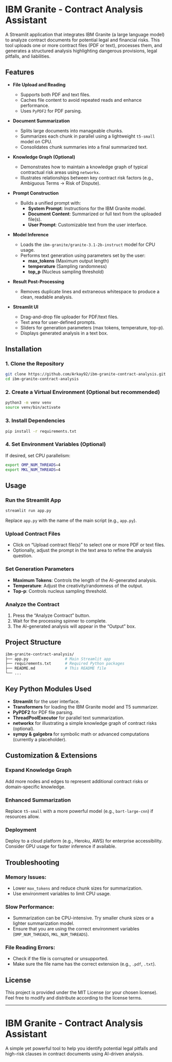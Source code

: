# IBM Granite - Contract Analysis Assistant

A Streamlit application that integrates IBM Granite (a large language model) to analyze contract documents for potential legal and financial risks. This tool uploads one or more contract files (PDF or text), processes them, and generates a structured analysis highlighting dangerous provisions, legal pitfalls, and liabilities.

## Features

- **File Upload and Reading**  
  - Supports both PDF and text files.
  - Caches file content to avoid repeated reads and enhance performance.
  - Uses `PyPDF2` for PDF parsing.

- **Document Summarization**  
  - Splits large documents into manageable chunks.
  - Summarizes each chunk in parallel using a lightweight `t5-small` model on CPU.
  - Consolidates chunk summaries into a final summarized text.

- **Knowledge Graph (Optional)**  
  - Demonstrates how to maintain a knowledge graph of typical contractual risk areas using `networkx`.
  - Illustrates relationships between key contract risk factors (e.g., Ambiguous Terms → Risk of Dispute).

- **Prompt Construction**  
  - Builds a unified prompt with:
    - **System Prompt**: Instructions for the IBM Granite model.
    - **Document Content**: Summarized or full text from the uploaded file(s).
    - **User Prompt**: Customizable text from the user interface.

- **Model Inference**  
  - Loads the `ibm-granite/granite-3.1-2b-instruct` model for CPU usage.
  - Performs text generation using parameters set by the user:
    - **max_tokens** (Maximum output length)
    - **temperature** (Sampling randomness)
    - **top_p** (Nucleus sampling threshold)

- **Result Post-Processing**  
  - Removes duplicate lines and extraneous whitespace to produce a clean, readable analysis.

- **Streamlit UI**  
  - Drag-and-drop file uploader for PDF/text files.
  - Text area for user-defined prompts.
  - Sliders for generation parameters (max tokens, temperature, top-p).
  - Displays generated analysis in a text box.

## Installation

### 1. Clone the Repository
```bash
git clone https://github.com/Arkay92/ibm-granite-contract-analysis.git
cd ibm-granite-contract-analysis
```

### 2. Create a Virtual Environment (Optional but recommended)
```bash
python3 -m venv venv
source venv/bin/activate
```

### 3. Install Dependencies
```bash
pip install -r requirements.txt
```

### 4. Set Environment Variables (Optional)
If desired, set CPU parallelism:
```bash
export OMP_NUM_THREADS=4
export MKL_NUM_THREADS=4
```

## Usage

### Run the Streamlit App
```bash
streamlit run app.py
```
Replace `app.py` with the name of the main script (e.g., `app.py`).

### Upload Contract Files
- Click on “Upload contract file(s)” to select one or more PDF or text files.
- Optionally, adjust the prompt in the text area to refine the analysis question.

### Set Generation Parameters
- **Maximum Tokens**: Controls the length of the AI-generated analysis.
- **Temperature**: Adjust the creativity/randomness of the output.
- **Top-p**: Controls nucleus sampling threshold.

### Analyze the Contract
1. Press the “Analyze Contract” button.
2. Wait for the processing spinner to complete.
3. The AI-generated analysis will appear in the “Output” box.

## Project Structure
```bash
ibm-granite-contract-analysis/
├── app.py                # Main Streamlit app
├── requirements.txt      # Required Python packages
├── README.md             # This README file
└── ...
```

## Key Python Modules Used
- **Streamlit** for the user interface.
- **Transformers** for loading the IBM Granite model and T5 summarizer.
- **PyPDF2** for PDF file parsing.
- **ThreadPoolExecutor** for parallel text summarization.
- **networkx** for illustrating a simple knowledge graph of contract risks (optional).
- **sympy & galgebra** for symbolic math or advanced computations (currently a placeholder).

## Customization & Extensions

### Expand Knowledge Graph
Add more nodes and edges to represent additional contract risks or domain-specific knowledge.

### Enhanced Summarization
Replace `t5-small` with a more powerful model (e.g., `bart-large-cnn`) if resources allow.

### Deployment
Deploy to a cloud platform (e.g., Heroku, AWS) for enterprise accessibility. Consider GPU usage for faster inference if available.

## Troubleshooting

### Memory Issues:
- Lower `max_tokens` and reduce chunk sizes for summarization.
- Use environment variables to limit CPU usage.

### Slow Performance:
- Summarization can be CPU-intensive. Try smaller chunk sizes or a lighter summarization model.
- Ensure that you are using the correct environment variables (`OMP_NUM_THREADS`, `MKL_NUM_THREADS`).

### File Reading Errors:
- Check if the file is corrupted or unsupported.
- Make sure the file name has the correct extension (e.g., `.pdf`, `.txt`).

## License
This project is provided under the MIT License (or your chosen license). Feel free to modify and distribute according to the license terms.

---

# IBM Granite - Contract Analysis Assistant
A simple yet powerful tool to help you identify potential legal pitfalls and high-risk clauses in contract documents using AI-driven analysis.
